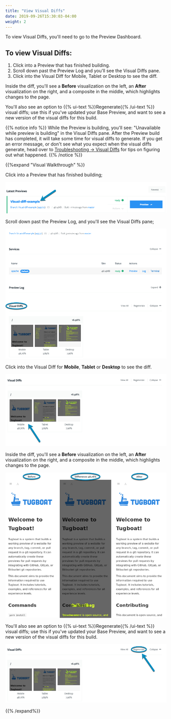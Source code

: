 ```yaml
---
title: "View Visual Diffs"
date: 2019-09-26T15:30:03-04:00
weight: 2
---
```


To view Visual Diffs, you'll need to go to the Preview Dashboard.

## To view Visual Diffs:

1. Click into a Preview that has finished building.
2. Scroll down past the Preview Log and you'll see the Visual Diffs pane.
3. Click into the Visual Diff for Mobile, Tablet or Desktop to see the diff.

Inside the diff, you'll see a **Before** visualization on the left, an **After**
visualization on the right, and a composite in the middle, which highlights
changes to the page.

You'll also see an option to {{% ui-text %}}Regenerate{{% /ui-text %}} visual
diffs; use this if you've updated your Base Preview, and want to see a new
version of the visual diffs for this build.

{{% notice info %}} While the Preview is building, you'll see: "Unavailable
while preview is building" in the Visual Diffs pane. After the Preview build has
completed, it will take some time for visual diffs to generate. If you get an
error message, or don't see what you expect when the visual diffs generate, head
over to
[Troubleshooting -> Visual Diffs](/troubleshooting/preview-built-problem/#troubleshooting-visual-diffs)
for tips on figuring out what happened. {{% /notice %}}

{{%expand "Visual Walkthrough" %}}

Click into a Preview that has finished building;

![Click into Preview Dashboard](/_images/visual-diffs-click-into-preview.png)

Scroll down past the Preview Log, and you'll see the Visual Diffs pane;

![View Visual Diffs Pane](/_images/visual-diffs-scroll-to-view-visual-diffs.png)

Click into the Visual Diff for **Mobile**, **Tablet** or **Desktop** to see the
diff.

![Click into the Visual Diff to see the diff](/_images/visual-diffs-click-into-mobile-to-view-diff.png)

Inside the diff, you'll see a **Before** visualization on the left, an **After**
visualization on the right, and a composite in the middle, which highlights
changes to the page.

![Visual Diff Before, After and Difference](/_images/visual-diffs-before-after-example.png)

You'll also see an option to {{% ui-text %}}Regenerate{{% /ui-text %}} visual
diffs; use this if you've updated your Base Preview, and want to see a new
version of the visual diffs for this build.

![Regenerate visual diffs](/_images/visual-diffs-regenerate.png)

{{% /expand%}}
